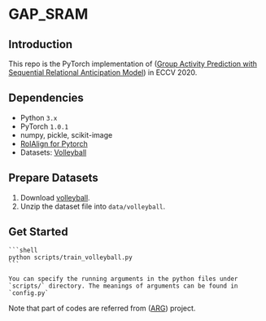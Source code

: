 # GAP_SRAM
## Introduction
This repo is the PyTorch implementation of ([Group Activity Prediction with Sequential Relational Anticipation Model](https://arxiv.org/pdf/2008.02441.pdf)) in ECCV 2020.
        
        


## Dependencies

- Python `3.x`
- PyTorch `1.0.1`
- numpy, pickle, scikit-image
- [RoIAlign for Pytorch](https://github.com/longcw/RoIAlign.pytorch)
- Datasets: [Volleyball](https://github.com/mostafa-saad/deep-activity-rec)




## Prepare Datasets

1. Download [volleyball](http://vml.cs.sfu.ca/wp-content/uploads/volleyballdataset/volleyball.zip).
2. Unzip the dataset file into `data/volleyball`.


## Get Started
    ```shell
    python scripts/train_volleyball.py
    ```
    
    You can specify the running arguments in the python files under `scripts/` directory. The meanings of arguments can be found in `config.py`

Note that part of codes are referred from ([ARG](https://github.com/wjchaoGit/Group-Activity-Recognition)) project.

